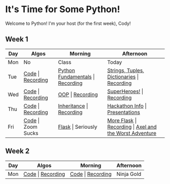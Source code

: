 # It's Time for Some Python!

Welcome to Python! I'm your host (for the first week), Cody!

## Week 1
 Day | Algos | Morning | Afternoon
 --- | --- | --- | ---
Mon | No | Class | Today
Tue | [Code](https://github.com/StevenCThaller/Python_July_21/blob/main/Algos/W1/D2.js) &#124; [Recording](https://youtu.be/TOCyUWxmFxU) | [Python Fundamentals](https://github.com/StevenCThaller/Python_July_21/blob/main/W1/D2/01_Python_Fundamentals) &#124; [Recording](https://youtu.be/L4hlC8u3_H8) | [Strings, Tuples, Dictionaries](https://github.com/StevenCThaller/Python_July_21/blob/main/W1/D2/02_Strings_Tuples_Dictionaries) &#124; [Recording](https://youtu.be/HUI_XpbpNHA)
Wed | [Code](https://github.com/StevenCThaller/Python_July_21/blob/main/Algos/W1/D3.js) &#124; [Recording](https://youtu.be/DW5Fb97QMtk) | [OOP](https://github.com/StevenCThaller/Python_July_21/blob/main/W1/D3/01_Object_Oriented_Programming) &#124; [Recording](https://youtu.be/cTQkARmtDvQ) | [SuperHeroes!](https://github.com/StevenCThaller/Python_July_21/blob/main/W1/D3/02_Lets_Make_A_SuperHero) &#124; [Recording](https://youtu.be/NJ4LttxGjOI)
Thu | [Code](https://github.com/StevenCThaller/Python_July_21/blob/main/Algos/W1/D4.js) &#124; [Recording](https://youtu.be/e0SZuZdSTb0) | [Inheritance](https://github.com/StevenCThaller/Python_July_21/blob/main/W1/D4/01_Inheritance_In_OOP) &#124; [Recording](https://youtu.be/EirlX4RZ854) | [Hackathon Info](https://github.com/StevenCThaller/Python_July_21/blob/main/W1/D4/02_Hackathon) &#124; [Presentations](https://youtu.be/m4TTpGENbbY)
Fri | [Code](https://github.com/StevenCThaller/Python_July_21/blob/main/Algos/W1/D5.js) &#124; Zoom Sucks | [Flask](https://github.com/StevenCThaller/Python_July_21/blob/main/W1/D5/01_Flask) &#124; Seriously | [More Flask](https://github.com/StevenCThaller/Python_July_21/blob/main/W1/D5/02_Flask_Contd) &#124; [Recording](https://youtu.be/XwVO2uMkqkQ) &#124; [Axel and the Worst Adventure](https://github.com/StevenCThaller/Python_July_21/blob/main/W1/D5/02_Flask_Contd/02_Choose_Your_Own_Adventure)


## Week 2
 Day | Algos | Morning | Afternoon
 --- | --- | --- | ---
 Mon | [Code](https://github.com/StevenCThaller/Python_July_21/blob/main/Algos/W2/D1.js) &#124; [Recording](https://youtu.be/EowGbvON80A) | [Code](https://github.com/StevenCThaller/Python_July_21/blob/main/W2/D1/01_Post_Redirect_Session) &#124; [Recording](https://youtu.be/gDdpFoWiP_A) | Ninja Gold